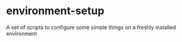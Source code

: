 # environment-setup
A set of scripts to configure some simple things on a freshly installed environment

